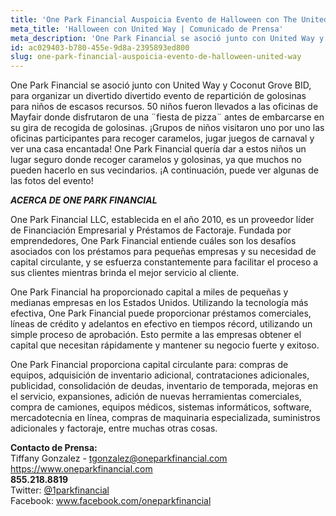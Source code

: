 ```yaml
---
title: 'One Park Financial Auspoicia Evento de Halloween con The United Way'
meta_title: 'Halloween con United Way | Comunicado de Prensa'
meta_description: 'One Park Financial se asoció junto con United Way y Coconut Grove BID, para organizar un divertido evento de repartición de golosinas para niños de escasos recursos.'
id: ac029403-b780-455e-9d8a-2395893ed800
slug: one-park-financial-auspoicia-evento-de-halloween-united-way
---
```

One Park Financial se asoció junto con United Way y Coconut Grove BID, para organizar un divertido divertido evento de repartición de golosinas para niños de escasos recursos. 50 niños fueron llevados a las oficinas de Mayfair donde disfrutaron de una ¨fiesta de pizza¨ antes de embarcarse en su gira de recogida de golosinas. ¡Grupos de niños visitaron uno por uno las oficinas participantes para recoger caramelos, jugar juegos de carnaval y ver una casa encantada! One Park Financial quería dar a estos niños un lugar seguro donde recoger caramelos y golosinas, ya que muchos no pueden hacerlo en sus vecindarios. ¡A continuación, puede ver algunas de las fotos del evento!

<strong><em>ACERCA DE ONE PARK FINANCIAL</em></strong>

One Park Financial LLC, establecida en el año 2010, es un proveedor líder de Financiación Empresarial y Préstamos de Factoraje. Fundada por emprendedores, One Park Financial entiende cuáles son los desafíos asociados con los préstamos para pequeñas empresas y su necesidad de capital circulante, y se esfuerza constantemente para facilitar el proceso a sus clientes mientras brinda el mejor servicio al cliente. 

One Park Financial ha proporcionado capital a miles de pequeñas y medianas empresas en los Estados Unidos. Utilizando la tecnología más efectiva, One Park Financial puede proporcionar préstamos comerciales, líneas de crédito y adelantos en efectivo en tiempos récord, utilizando un simple proceso de aprobación. Esto permite a las empresas obtener el capital que necesitan rápidamente y mantener su negocio fuerte y exitoso. 

One Park Financial proporciona capital circulante para: compras de equipos, adquisición de inventario adicional, contrataciones adicionales, publicidad, consolidación de deudas, inventario de temporada, mejoras en el servicio, expansiones, adición de nuevas herramientas comerciales, compra de camiones, equipos médicos, sistemas informáticos, software, mercadotecnia en línea, compras de maquinaria especializada, suministros adicionales y factoraje, entre muchas otras cosas.

**Contacto de Prensa:** 
<br/>
Tiffany Gonzalez - tgonzalez@oneparkfinancial.com
<br/>
<a href="https://www.oneparkfinancial.com/">https://www.oneparkfinancial.com</a>
<br/>
**855.218.8819**
<br/>
Twitter: <a href="https://twitter.com/1parkfinancial">@1parkfinancial</a> 
<br/>
Facebook: <a href="https://www.facebook.com/oneparkfinancial">www.facebook.com/oneparkfinancial</a>